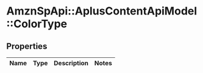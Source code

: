 # AmznSpApi::AplusContentApiModel::ColorType

## Properties
Name | Type | Description | Notes
------------ | ------------- | ------------- | -------------


